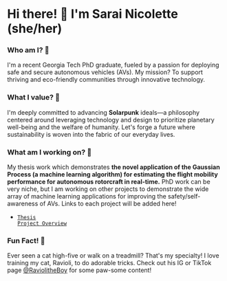# Hi there! 👋 I'm Sarai Nicolette (she/her)

### Who am I? 🚀
I'm a recent Georgia Tech PhD graduate, fueled by a passion for deploying safe and secure autonomous vehicles (AVs). My mission? To support thriving and eco-friendly communities through innovative technology.

### What I value? 💚
I'm deeply committed to advancing __Solarpunk__ ideals—a philosophy centered around leveraging technology and design to prioritize planetary well-being and the welfare of humanity. Let's forge a future where sustainability is woven into the fabric of our everyday lives.

### What am I working on? 🌟
My thesis work which demonstrates __the novel application of the Gaussian Process (a machine learning algorithm) for estimating the flight mobility performance for autonomous rotorcraft in real-time.__ 
PhD work can be very niche, but I am working on other projects to demonstrate the wide array of machine learning applications for improving the safety/self-awareness of AVs. Links to each project will be added here!

- <code style="color : darkorange">[Thesis Project Overview](https://github.com/Sarai-Nicolette/AutonomousVehicleThesisProjectDemonstration)</code>

### Fun Fact! 🐾
Ever seen a cat high-five or walk on a treadmill? That's my specialty! I love training my cat, Ravioli, to do adorable tricks. Check out his IG or TikTok page [@RaviolitheBoy](https://www.instagram.com/RaviolitheBoy) for some paw-some content!


<!---
Sarai-Nicolette/Sarai-Nicolette is a ✨ special ✨ repository because its `README.md` (this file) appears on your GitHub profile.
You can click the Preview link to take a look at your changes.
--->
